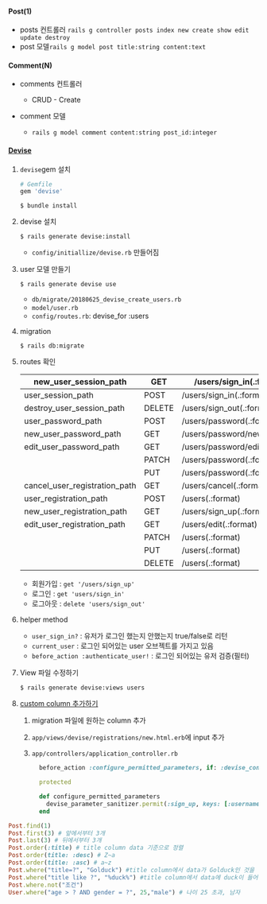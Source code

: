#### Post(1)

* posts 컨트롤러 `rails g controller posts index new create show edit update destroy` 
* post 모델`rails g model post title:string content:text `

#### Comment(N)

* comments 컨트롤러 

  * CRUD - Create

* comment 모델 

  * `rails g model comment content:string post_id:integer`


#### [Devise](https://github.com/plataformatec/devise)

1. `devise`gem 설치

   ``` ruby
   # Gemfile
   gem 'devise'
   ```

   ```erb
   $ bundle install
   ```

2. devise 설치

   ```erb
   $ rails generate devise:install
   ```

   * `config/initiallize/devise.rb` 만들어짐

3. user 모델 만들기

   ```erb
   $ rails generate devise use
   ```

   * `db/migrate/20180625_devise_create_users.rb`
   * `model/user.rb`
   * `config/routes.rb`: devise_for :users

4. migration

   ```erb
   $ rails db:migrate
   ```

5. routes 확인

   | new_user_session_path         | GET    | /users/sign_in(.:format)       | devise/sessions#new          |
   | ----------------------------- | ------ | ------------------------------ | ---------------------------- |
   | user_session_path             | POST   | /users/sign_in(.:format)       | devise/sessions#create       |
   | destroy_user_session_path     | DELETE | /users/sign_out(.:format)      | devise/sessions#destroy      |
   | user_password_path            | POST   | /users/password(.:format)      | devise/passwords#create      |
   | new_user_password_path        | GET    | /users/password/new(.:format)  | devise/passwords#new         |
   | edit_user_password_path       | GET    | /users/password/edit(.:format) | devise/passwords#edit        |
   |                               | PATCH  | /users/password(.:format)      | devise/passwords#update      |
   |                               | PUT    | /users/password(.:format)      | devise/passwords#update      |
   | cancel_user_registration_path | GET    | /users/cancel(.:format)        | devise/registrations#cancel  |
   | user_registration_path        | POST   | /users(.:format)               | devise/registrations#create  |
   | new_user_registration_path    | GET    | /users/sign_up(.:format)       | devise/registrations#new     |
   | edit_user_registration_path   | GET    | /users/edit(.:format)          | devise/registrations#edit    |
   |                               | PATCH  | /users(.:format)               | devise/registrations#update  |
   |                               | PUT    | /users(.:format)               | devise/registrations#update  |
   |                               | DELETE | /users(.:format)               | devise/registrations#destroy |

   * 회원가입 : `get '/users/sign_up'`
   * 로그인 : `get 'users/sign_in'`
   * 로그아웃 : `delete 'users/sign_out'`

6. helper method

   * `user_sign_in?` : 유저가 로그인 했는지 안했는지 true/false로 리턴
   * `current_user` :  로그인 되어있는 user 오브젝트를 가지고 있음
   * `before_action :authenticate_user!` : 로그인 되어있는 유저 검증(필터)

7. View 파일 수정하기

   ```erb
   $ rails generate devise:views users
   ```

1. [custom column 추가하기](https://github.com/plataformatec/devise#strong-parameters)

   1. migration 파일에 원하는 column 추가

   2. `app/views/devise/registrations/new.html.erb`에 input 추가

   3. `app/controllers/application_controller.rb`

      ```ruby
        before_action :configure_permitted_parameters, if: :devise_controller?
      
        protected
      
        def configure_permitted_parameters
          devise_parameter_sanitizer.permit(:sign_up, keys: [:username])
        end
      ```




```ruby
Post.find(1)
Post.first(3) # 앞에서부터 3개
Post.last(3) # 뒤에서부터 3개
Post.order(:title) # title column data 기준으로 정렬
Post.order(title: :desc) # Z~a
Post.order(title: :asc) # a~z
Post.where("title=?", "Golduck") #title column에서 data가 Golduck인 것을 찾아라
Post.where("title like ?", "%duck%") #title column에서 data에 duck이 들어간 것을 찾아라
Post.where.not("조건")
User.where("age > ? AND gender = ?", 25,"male") # 나이 25 초과, 남자 
```

